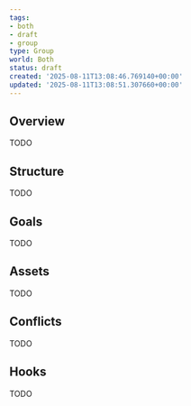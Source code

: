 ```yaml
---
tags:
- both
- draft
- group
type: Group
world: Both
status: draft
created: '2025-08-11T13:08:46.769140+00:00'
updated: '2025-08-11T13:08:51.307660+00:00'
---
```



## Overview

TODO
## Structure

TODO
## Goals

TODO
## Assets

TODO
## Conflicts

TODO
## Hooks

TODO
